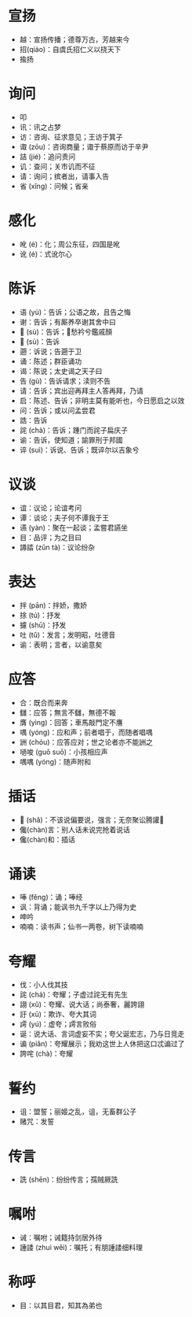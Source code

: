 # 宣扬
* 越：宣扬传播；德尊万古，芳越来今
* 招(qiáo)：自虞氏招仁义以挠天下
* 揄扬
# 询问
* 叩
* 讯：讯之占梦
* 访：咨询、征求意见；王访于箕子
* 诹 (zōu)：咨询商量；诹于蔡原而访于辛尹
* 詰 (jié)：追问责问
* 讥：查问；关市讥而不征
* 请：询问；摈者出，请事入告
* 省 (xǐng)：问候；省亲
# 感化
* 吪 (é)：化；周公东征，四国是吪
* 讹 (é)：式讹尔心


# 陈诉
* 语 (yù)：告诉；公语之故，且告之悔
* 谢：告诉；有厮养卒谢其舍中曰
* 𧩯 (sù)：告诉；𧩯愁衿兮鑑戚顏
* 𧪜 (sù)：告诉
* 遡：诉说；告遡于卫
* 诵：陈述；群臣诵功
* 谒：陈说；太史谒之天子曰
* 告 (gù)：告诉请求；渎则不告
* 请：告诉；宾出迎再拜主人答再拜，乃请
* 启：陈述、告诉；非明主莫有能听也，今日愿启之以效
* 问：告诉；或以问孟尝君
* 誥：告诉
* 詫 (chà)：告诉；踵门而詫子扁庆子
* 谕：告诉，使知道；諭罪刑于邦國
* 谇 (suì)：诉说、告诉；既谇尔以吉象兮
# 议谈
* 谊：议论；论谊考问
* 谭：谈论；夫子何不谭我于王
* 䜩 (yàn)：聚在一起谈；孟嘗君讌坐
* 目：品评；为之目曰
* 譐誻 (zǔn tà)：议论纷杂
# 表达
* 拌 (pān)：拌娇，撒娇
* 捈 (tú)：抒发
* 攄 (shū)：抒发
* 吐 (tǔ)：发言；发明昭，吐德音
* 谕：表明；言者，以谕意矣
# 应答
* 合：既合而来奔
* 讎：应答；無言不讎，無德不報
* 膺 (yìng)：回答；車馬敲門定不譍
* 喁 (yóng)：应和声；前者唱于，而随者唱喁
* 詶 (chóu)：应答应对；世之论者亦不能詶之
* 㗻唆 (guō suō)：小孩相应声
* 喁喁 (yóng)：随声附和

# 插话
* 𧫝 (shǎ)：不该说偏要说，强言；无奈聚讼腾讙𧫝
* 儳(chàn)言：别人话未说完抢着说话
* 儳(chàn)和：插话

# 诵读
* 唪 (fěng)：诵；唪经
* 讽：背诵；能讽书九千字以上乃得为史
* 呻吟
* 喃喃：读书声；仙书一两卷，树下读喃喃

# 夸耀
* 伐：小人伐其技
* 詫 (chà)：夸耀；子虚过詫无有先生
* 詡 (xŭ)：夸耀、说大话；尚泰奢，麗誇詡
* 訏 (xū)：欺诈、夸大其词
* 謣 (yú)：虚夸；謣言败俗
* 诞：说大话、言词虚妄不实；夸父诞宏志，乃与日竞走
* 谝 (piǎn)：夸耀展示；我劝这世上人休把这口忒谝过了
* 誇咤 (chà)：夸耀


# 誓约
* 诅：盟誓；丽姬之乱，诅，无畜群公子
* 赌咒：发誓
# 传言
* 詵 (shēn)：纷纷传言；孺贼厥詵
# 嘱咐
* 诫：嘱咐；诫籍持剑居外待
* 諈諉 (zhuì wěi)：嘱托；有朋諈諉细料理

# 称呼
* 目：以其目君，知其為弟也